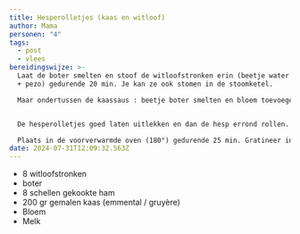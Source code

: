 ```yaml
---
title: Hesperolletjes (kaas en witloof)
author: Mama
personen: "4"
tags:
  - post
  - vlees
bereidingswijze: >-
  Laat de boter smelten en stoof de witloofstronken erin (beetje water toevoegen
  + pezo) gedurende 20 min. Je kan ze ook stomen in de stoomketel.

  Maar ondertussen de kaassaus : beetje boter smelten en bloem toevoegen. Melk bijvoegen en laten koken. Pas op het einde de gemalen kaas erin laten smelten. Niet meer later koken. Voeg eventueel nog melk toe.


  De hesperolletjes goed laten uitlekken en dan de hesp errond rollen. Schik in een ovenschotel. Overgiet met de kaassaus. Strooi eventueel wat paneermeel over en enkele klontjes boter.

  Plaats in de voorverwarmde oven (180°) gedurende 25 min. Gratineer indien gewenst.
date: 2024-07-31T12:09:32.563Z
---
```

* 8 witloofstronken
* boter
* 8 schellen gekookte ham
* 200 gr gemalen kaas (emmental / gruyère)
* Bloem
* Melk